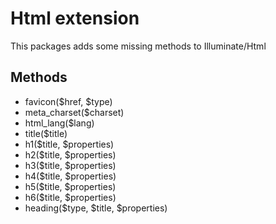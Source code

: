 Html extension
==============

This packages adds some missing methods to Illuminate/Html

Methods
-------

* favicon($href, $type)
* meta_charset($charset)
* html_lang($lang)
* title($title)
* h1($title, $properties)
* h2($title, $properties)
* h3($title, $properties)
* h4($title, $properties)
* h5($title, $properties)
* h6($title, $properties)
* heading($type, $title, $properties)